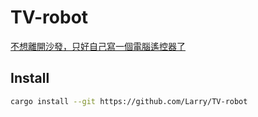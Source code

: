 # TV-robot

[不想離開沙發，只好自己寫一個電腦遙控器了](https://medium.com/starbugs/how-to-make-a-computer-controller-7f8ffcdbe993)

## Install

```sh
cargo install --git https://github.com/Larry/TV-robot
```
